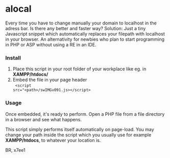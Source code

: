 # alocal
Every time you have to change manually your domain to localhost in the adress bar. Is there any better and faster way? 
Solution: Just a tiny Javascript snippet which automatically replaces your filepath with localhost in your browser. An alternativity for newbies who plan to start programming in PHP or ASP without using a RE in an IDE.

### Install
1. Place this script in your root folder of your workplace like eg. in **XAMPP/htdocs/**
2. Embed the file in your page header<br>
    <code>
      &lt;script src="&lt;path>/swIMGv091.js>&lt;/script>
    </code>

### Usage
Once embedded, it's ready to perform. Open a PHP file from a file directory in a browser and see what happens.

This script simply performs itself automatically on page-load. You may change your path inside the script which you usually use for example **XAMPP/htdocs**, to whatever your location is.


BR, x7ee1
